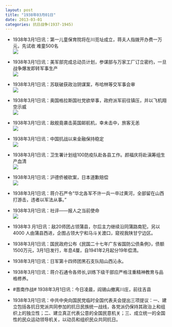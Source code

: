 ```yaml
---
layout: post
title: "1938年03月01日"
date: 2013-03-01
categories: 抗日战争(1937-1945)
---
```


<meta name="referrer" content="no-referrer" />

- 1938年3月1日讯：第一儿童保育院将在川觅址成立，蒋夫人指拨开办费一万元，先试收 难童500名 <br/><img src="https://ww3.sinaimg.cn/large/aca367d8jw1e2ao56eq6oj.jpg" />

- 1938年3月1日讯：美军部完成总动员计划，参谋部与万家工厂订立密约，一旦战争爆发即转军事生产 <br/><img src="https://ww3.sinaimg.cn/large/aca367d8jw1e2ameyyr3bj.jpg" />

- 1938年3月1日讯：苏联破获政治阴谋案，布哈林等交军事会审 <br/><img src="https://ww3.sinaimg.cn/large/aca367d8jw1e2akoggmv1j.jpg" />

- 1938年3月1日讯：奥国格拉斯国社党欲举事，政府派军前往镇压，并以飞机翔空示威 <br/><img src="https://ww3.sinaimg.cn/large/aca367d8jw1e2aiy75v1vj.jpg" />

- 1938年3月1日讯：敌舰竟袭击英国邮航机，幸未击中，旅客无恙 <br/><img src="https://ww1.sinaimg.cn/large/aca367d8jw1e2ah7i5v0zj.jpg" />

- 1938年3月1日讯：中国抗战以来金融保持稳定 <br/><img src="https://ww4.sinaimg.cn/large/aca367d8jw1e2ae13t61aj.jpg" />

- 1938年3月1日讯：卫生署计划组100防疫队赴各县工作。颜福庆将赴滇筹组生产血清 <br/><img src="https://ww4.sinaimg.cn/large/aca367d8jw1e2acahttnfj.jpg" />

- 1938年3月1日讯：沪德侨被砍案，日本道歉赔偿 <br/><img src="https://ww2.sinaimg.cn/large/aca367d8jw1e2aak0rkaxj.jpg" />

- 1938年3月1日讯：蒋介石严令“华北各军不许一兵一卒过黄河，全部留在山西打游击，违者以军法从事。” 

- 1938年3月1日讯：社评——报人之当前使命 <br/><img src="https://ww4.sinaimg.cn/large/aca367d8jw1e2a6sxc2x1j.jpg" />

- 1938年3 月1日讯：敌20师团占领蒲县，尔后主力继续沿同蒲路南犯，另以4000 人由蒲县西进，企图占领大宁和马斗关渡口，窥视我陕甘宁边区。 

- 1938年3月1日讯：国民政府公布《民国二十七年广东省国防公债条例》，债额1500万元，3月1日发行，年息4厘，自1941年2月起分19年偿清。  

- 1938年3月1日讯：日军第十四师团黑石支队陷山西沁永。 

- 1938年3月1日讯：蒋介石通令各师长,训练下级干部应严格注重精神教育与品格修养。 

- #晋南作战# 1938年3月1日讯：今日凌晨，阎锡山撤离川庄，前往吉县 

- 1938年3月1日讯：中共中央向国民党临时全国代表夫会提出三项提议：一、建立包括各抗日党派共同参加的抗日民族统一战线，各党派仍保持其政治上和组织上的独立性；二、建立真正代表公意的全国民意机关；三、成立统一的全国性的民众运动领导机关，以动员和组织民众共同抗日。 

